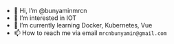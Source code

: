 - 👋 Hi, I’m @bunyaminmrcn
- 👀 I’m interested in IOT
- 🌱 I’m currently learning Docker, Kubernetes, Vue
- 📫 How to reach me via email `mrcnbunyamin@gmail.com`

<!---
bunyaminmrcn/bunyaminmrcn is a ✨ special ✨ repository because its `README.md` (this file) appears on your GitHub profile.
You can click the Preview link to take a look at your changes.
--->
